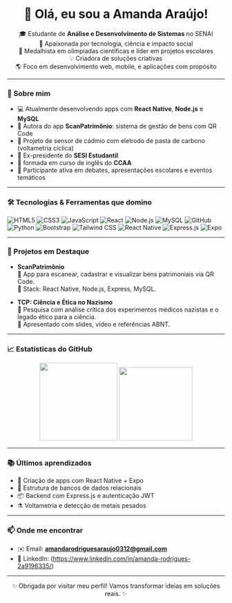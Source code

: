 <h1 align="center">👋 Olá, eu sou a Amanda Araújo!</h1>

<p align="center">
🎓 Estudante de <strong>Análise e Desenvolvimento de Sistemas</strong> no SENAI<br>
🧪 Apaixonada por tecnologia, ciência e impacto social<br>
🏅 Medalhista em olimpíadas científicas e líder em projetos escolares<br>
💡 Criadora de soluções criativas</strong><br>
🌎 Foco em desenvolvimento web, mobile, e aplicações com propósito
</p>

---

### 🧠 Sobre mim

- 💻 Atualmente desenvolvendo apps com **React Native**, **Node.js** e **MySQL**
- 📱 Autora do app **ScanPatrimônio**: sistema de gestão de bens com QR Code
- 🔬 Projeto de sensor de cádmio com eletrodo de pasta de carbono (voltametria cíclica)
- 🧭 Ex-presidente do **SESI Estudantil**
- 📢 formada em curso de inglês do **CCAA**
- 🎤 Participante ativa em debates, apresentações escolares e eventos temáticos

---

### 🛠️ Tecnologias & Ferramentas que domino

![HTML5](https://img.shields.io/badge/HTML5-E34F26?style=for-the-badge&logo=html5&logoColor=white)
![CSS3](https://img.shields.io/badge/CSS3-1572B6?style=for-the-badge&logo=css3)
![JavaScript](https://img.shields.io/badge/JavaScript-F7DF1E?style=for-the-badge&logo=javascript&logoColor=black)
![React](https://img.shields.io/badge/React-61DAFB?style=for-the-badge&logo=react)
![Node.js](https://img.shields.io/badge/Node.js-339933?style=for-the-badge&logo=node-dot-js&logoColor=white)
![MySQL](https://img.shields.io/badge/MySQL-00758F?style=for-the-badge&logo=mysql&logoColor=white)
![GitHub](https://img.shields.io/badge/GitHub-181717?style=for-the-badge&logo=github)
![Python](https://img.shields.io/badge/Python-3776AB?style=for-the-badge&logo=python&logoColor=white)
![Bootstrap](https://img.shields.io/badge/Bootstrap-7952B3?style=for-the-badge&logo=bootstrap&logoColor=white)
![Tailwind CSS](https://img.shields.io/badge/TailwindCSS-38B2AC?style=for-the-badge&logo=tailwind-css&logoColor=white)
![React Native](https://img.shields.io/badge/React_Native-61DAFB?style=for-the-badge&logo=react)
![Express.js](https://img.shields.io/badge/Express.js-000000?style=for-the-badge&logo=express&logoColor=white)
![Expo](https://img.shields.io/badge/Expo-000020?style=for-the-badge&logo=expo&logoColor=white)

---

### 🚀 Projetos em Destaque

- **ScanPatrimônio**  
  📲 App para escanear, cadastrar e visualizar bens patrimoniais via QR Code.  
  🔧 Stack: React Native, Node.js, Express, MySQL.

- **TCP: Ciência e Ética no Nazismo**  
  📘 Pesquisa com análise crítica dos experimentos médicos nazistas e o legado ético para a ciência.  
  📄 Apresentado com slides, vídeo e referências ABNT.

---

### 📈 Estatísticas do GitHub

<p align="center">
  <img height="180em" src="https://github-readme-stats.vercel.app/api?username=amandaaraujo&show_icons=true&theme=tokyonight&count_private=true"/>
  <img height="170em" src="https://github-readme-stats.vercel.app/api/top-langs/?username=amandaaraujo&layout=compact&langs_count=8&theme=tokyonight"/>
</p>

---

### 📚 Últimos aprendizados

- 📲 Criação de apps com React Native + Expo  
- 🧠 Estrutura de bancos de dados relacionais  
- 📦 Backend com Express.js e autenticação JWT  
- ⚗️ Voltametria e detecção de metais pesados  

---

### 📫 Onde me encontrar

- ✉️ Email: **amandarodriguesaraujo0312@gmail.com**
- 💼 LinkedIn: (https://www.linkedin.com/in/amanda-rodrigues-2a9196335/)

---

<p align="center">
✨ Obrigada por visitar meu perfil! Vamos transformar ideias em soluções reais. ✨
</p>
